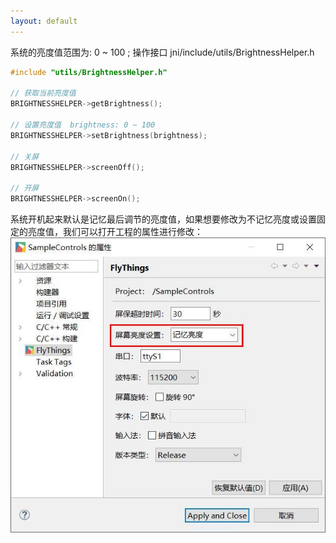 ```yaml
---
layout: default
---
```

系统的亮度值范围为: 0 ~ 100 ;
操作接口 jni/include/utils/BrightnessHelper.h
```c++
#include "utils/BrightnessHelper.h"

// 获取当前亮度值
BRIGHTNESSHELPER->getBrightness();

// 设置亮度值  brightness: 0 ~ 100
BRIGHTNESSHELPER->setBrightness(brightness);

// 关屏
BRIGHTNESSHELPER->screenOff();

// 开屏
BRIGHTNESSHELPER->screenOn();
```

系统开机起来默认是记忆最后调节的亮度值，如果想要修改为不记忆亮度或设置固定的亮度值，我们可以打开工程的属性进行修改：
![](images/607480364.jpg)